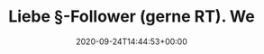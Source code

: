 ---
retweeted: false
source: <a href="https://about.twitter.com/products/tweetdeck" rel="nofollow">TweetDeck</a>
entities:
  hashtags: []
  symbols: []
  user_mentions: []
  urls: []
display_text_range:
- '0'
- '169'
favorite_count: '7'
id_str: '1309141762863226881'
truncated: false
retweet_count: '8'
id: '1309141762863226881'
created_at: Thu Sep 24 14:44:53 +0000 2020
favorited: false
full_text: Liebe §-Follower (gerne RT). Wenn ich eine Antrag auf Lösung nach §17 DSGVO
  stelle – ist die Firma dann auch verpflichtet, meinen Datensatz aus ihren Backups
  zu kratzen?
lang: de
tags:
- pesos:twitter
date: '2020-09-24T14:44:53+00:00'
src: https://twitter.com/bascht/status/1309141762863226881
original_url: https://twitter.com/bascht/status/1309141762863226881
type: twitter_tweet
text: Liebe §-Follower (gerne RT). Wenn ich eine Antrag auf Lösung nach §17 DSGVO
  stelle – ist die Firma dann auch verpflichtet, meinen Datensatz aus ihren Backups
  zu kratzen?
title: Liebe §-Follower (gerne RT). We

---